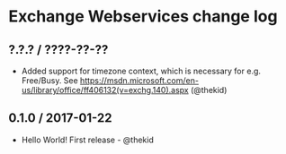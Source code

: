 Exchange Webservices change log
===============================

## ?.?.? / ????-??-??

* Added support for timezone context, which is necessary for e.g. Free/Busy.
  See https://msdn.microsoft.com/en-us/library/office/ff406132(v=exchg.140).aspx
  (@thekid)

## 0.1.0 / 2017-01-22

* Hello World! First release - @thekid